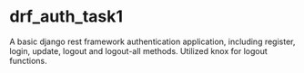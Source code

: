 # drf_auth_task1
A basic django rest framework authentication application, including register, login, update, logout and logout-all methods. Utilized knox for logout functions.
